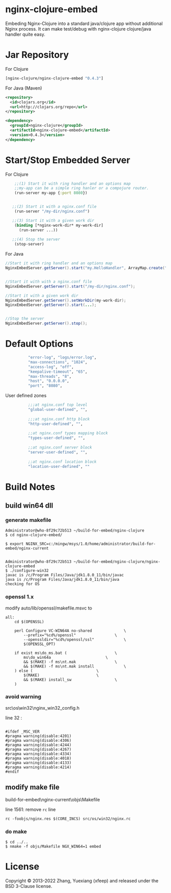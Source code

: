 # nginx-clojure-embed

Embeding Nginx-Clojure into a standard java/clojure app without additional Nginx process.
It can make test/debug with nginx-clojure clojure/java handler quite easy.

Jar Repository
================

For Clojure

```clojure
[nginx-clojure/nginx-clojure-embed "0.4.3"]
```

For Java (Maven)

```xml
<repository>
  <id>clojars.org</id>
  <url>http://clojars.org/repo</url>
</repository>
```

```xml
<dependency>
  <groupId>nginx-clojure</groupId>
  <artifactId>nginx-clojure-embed</artifactId>
  <version>0.4.3</version>
</dependency>
```

Start/Stop Embedded Server
================

For Clojure

```clojure
    ;;(1) Start it with ring handler and an options map
    ;;my-app can be a simple ring hanler or a compojure router.
    (run-server my-app {:port 8080})


   ;;(2) Start it with a nginx.conf file
    (run-server "/my-dir/nginx.conf")

   ;;(3) Start it with a given work dir
    (binding [*nginx-work-dir* my-work-dir]
      (run-server ...))
   
   ;;(4) Stop the server
    (stop-server)
```

For Java

```java
//Start it with ring handler and an options map
NginxEmbedServer.getServer().start("my.HelloHandler", ArrayMap.create("port", "8081"));


//Start it with with a nginx.conf file
NginxEmbedServer.getServer().start("/my-dir/nginx.conf");

//Start it with a given work dir
NginxEmbedServer.getServer().setWorkDir(my-work-dir);
NginxEmbedServer.getServer().start(...);


//Stop the server
NginxEmbedServer.getServer().stop();
```

Default Options
================

```clojure
          "error-log", "logs/error.log",
          "max-connections", "1024",
          "access-log", "off",
          "keepalive-timeout", "65",
          "max-threads", "8",
          "host", "0.0.0.0",
          "port", "8080",
```

User defined zones

```clojure
          ;;;at nginx.conf top level
          "global-user-defined", "",
          
          ;;;at nginx.conf http block
          "http-user-defined", "",
          
          ;;at nginx.conf types mapping block
          "types-user-defined", "",
          
          ;;at nginx.conf server block
          "server-user-defined", "",
          
          ;;at nginx.conf location block
          "location-user-defined", "" 
```

Build Notes
================

## build win64 dll

### generate makefile

```
Administrator@who-8f29c72b513 ~/build-for-embed/nginx-clojure
$ cd nginx-clojure-embed/

$ export NGINX_SRC=c:/mingw/msys/1.0/home/administrator/build-for-embed/nginx-current


Administrator@who-8f29c72b513 ~/build-for-embed/nginx-clojure/nginx-clojure-embed
$ ./configure-win32
javac is /c/Program Files/Java/jdk1.8.0_11/bin/javac
java is /c/Program Files/Java/jdk1.8.0_11/bin/java
checking for OS
```

### openssl 1.x

modify auto/lib/openssl/makefile.msvc to

```
all:
	cd $(OPENSSL)

	perl Configure VC-WIN64A no-shared				\
		--prefix="%cd%/openssl" 				\
		--openssldir="%cd%/openssl/ssl" 			\
		$(OPENSSL_OPT)

	if exist ms\do_ms.bat (						\
		ms\do_win64a						\
		&& $(MAKE) -f ms\nt.mak					\
		&& $(MAKE) -f ms\nt.mak install				\
	) else (							\
		$(MAKE)							\
		&& $(MAKE) install_sw					\
	)
```

### avoid warning

src\os\win32\nginx_win32_config.h


line 32 : 

```

#ifdef _MSC_VER
#pragma warning(disable:4201)
#pragma warning(disable:4306)
#pragma warning(disable:4244)
#pragma warning(disable:4267)
#pragma warning(disable:4334)
#pragma warning(disable:4018)
#pragma warning(disable:4133)
#pragma warning(disable:4214)
#endif

```

## modify make file

build-for-embed\nginx-current\objs\Makefile

line 1561:
remove `rc` line

```
rc -foobjs/nginx.res $(CORE_INCS) src/os/win32/nginx.rc
```

### do make

```
$ cd ../..
$ nmake -f objs/Makefile NGX_WIN64=1 embed
```


License
================

Copyright © 2013-2022 Zhang, Yuexiang (xfeep) and released under the BSD 3-Clause license.